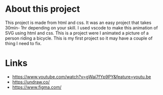 # About this project
This project is made from html and css. It was an easy project that takes 30min- 1hr depending on your skill. I used vscode to make this animation of SVG using html and css. This is a project were I animated a picture of a person riding a bicycle. This is my first project so it may have a couple of thing I need to fix. 

# Links 
- https://www.youtube.com/watch?v=gWai7fYp9PY&feature=youtu.be
- https://undraw.co/
- https://www.figma.com/